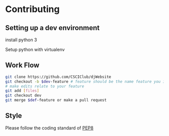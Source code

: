 Contributing
============

Setting up a dev environment
----------------------------

install python 3

Setup python with virtualenv

Work Flow
---------

```Bash
git clone https://github.com/CSCIClub/djWebsite
git checkout -b $dev-feature # feature should be the name feature you intend to add
# make edits relate to your feature
git add [files]
git checkout dev
git merge $def-feature or make a pull request
```

Style
-----
Please follow the coding standard of [PEP8](https://www.python.org/dev/peps/pep-0008/)
